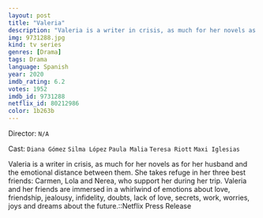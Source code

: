 ```yaml
---
layout: post
title: "Valeria"
description: "Valeria is a writer in crisis, as much for her novels as for her husband and the emotional distance between them. She takes refuge in her three best friends: Carmen, Lola and Nerea, who support her during her trip. Valeria and her friends are immersed in a whirlwind of emotions about love, friendship, jealousy, infidelity, doubts, lack of love, secrets, work, worries, joys and dreams about the future..."
img: 9731288.jpg
kind: tv series
genres: [Drama]
tags: Drama 
language: Spanish
year: 2020
imdb_rating: 6.2
votes: 1952
imdb_id: 9731288
netflix_id: 80212986
color: 1b263b
---
```

Director: `N/A`  

Cast: `Diana Gómez` `Silma López` `Paula Malia` `Teresa Riott` `Maxi Iglesias` 

Valeria is a writer in crisis, as much for her novels as for her husband and the emotional distance between them. She takes refuge in her three best friends: Carmen, Lola and Nerea, who support her during her trip. Valeria and her friends are immersed in a whirlwind of emotions about love, friendship, jealousy, infidelity, doubts, lack of love, secrets, work, worries, joys and dreams about the future.::Netflix Press Release